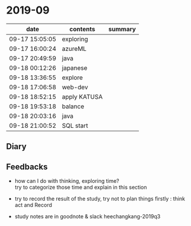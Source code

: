 # 2019-09

| date           | contents     | summary |
| -------------- | ------------ | ------- |
| 09-17 15:05:05 | exploring    |         |
| 09-17 16:00:24 | azureML      |         |
| 09-17 20:49:59 | java         |         |
| 09-18 00:12:26 | japanese     |         |
| 09-18 13:36:55 | explore      |         |
| 09-18 17:06:58 | web-dev      |         |
| 09-18 18:52:15 | apply KATUSA |         |
| 09-18 19:53:18 | balance      |         |
| 09-18 20:03:16 | java         |         |
| 09-18 21:00:52 | SQL start    |         |

## Diary 

## Feedbacks
- how can I do with thinking, exploring time?\
    try to categorize those time and explain in this section
  
- try to record the result of the study, try not to plan things firstly : think act and Record
- study notes are in goodnote & slack heechangkang-2019q3